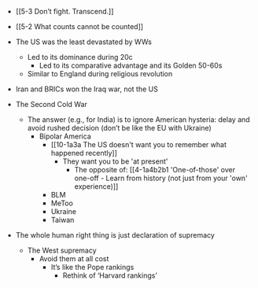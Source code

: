 - [[5-3 Don’t fight. Transcend.]]
- [[5-2 What counts cannot be counted]]

- The US was the least devastated by WWs
	- Led to its dominance during 20c
		- Led to its comparative advantage and its Golden 50-60s
	- Similar to England during religious revolution
- Iran and BRICs won the Iraq war, not the US

- The Second Cold War
	- The answer (e.g., for India) is to ignore American hysteria: delay and avoid rushed decision (don’t be like the EU with Ukraine)
		- Bipolar America 
			- [[10-1a3a The US doesn't want you to remember what happened recently]]
				- They want you to be 'at present'
					- The opposite of: [[4-1a4b2b1 'One-of-those' over one-off - Learn from history (not just from your 'own' experience)]]
			- BLM
			- MeToo
			- Ukraine
			- Taiwan

- The whole human right thing is just declaration of supremacy
	- The West supremacy
		- Avoid them at all cost
			- It’s like the Pope rankings
				- Rethink of ‘Harvard rankings’